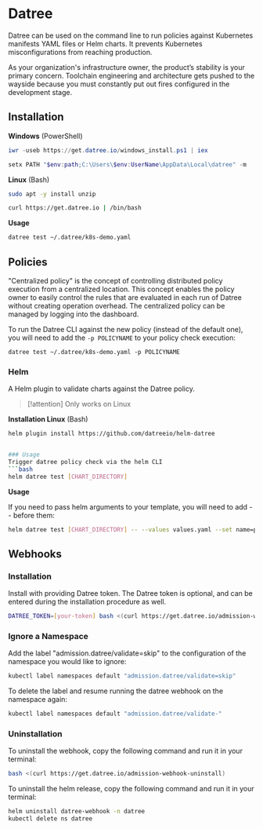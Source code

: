 # Datree
Datree can be used on the command line to run policies against Kubernetes manifests YAML files or Helm charts. It prevents Kubernetes misconfigurations from reaching production.

As your organization's infrastructure owner, the product’s stability is your primary concern. Toolchain engineering and architecture gets pushed to the wayside because you must constantly put out fires configured in the development stage.

## Installation

**Windows** (PowerShell)
```powershell
iwr -useb https://get.datree.io/windows_install.ps1 | iex

setx PATH "$env:path;C:\Users\$env:UserName\AppData\Local\datree" -m
```

**Linux** (Bash)
```bash
sudo apt -y install unzip

curl https://get.datree.io | /bin/bash
```

**Usage**
```bash
datree test ~/.datree/k8s-demo.yaml
```

## Policies
"Centralized policy" is the concept of controlling distributed policy execution from a centralized location. This concept enables the policy owner to easily control the rules that are evaluated in each run of Datree without creating operation overhead. The centralized policy can be managed by logging into the dashboard.

To run the Datree CLI against the new policy (instead of the default one), you will need to add the `-p POLICYNAME` to your policy check execution:

```
datree test ~/.datree/k8s-demo.yaml -p POLICYNAME
```


### Helm
A Helm plugin to validate charts against the Datree policy.
> [!attention]
> Only works on Linux


**Installation Linux** (Bash)
```bash
helm plugin install https://github.com/datreeio/helm-datree


### Usage
Trigger datree policy check via the helm CLI
```bash
helm datree test [CHART_DIRECTORY]
```


**Usage**

If you need to pass helm arguments to your template, you will need to add -- before them:

```bash
helm datree test [CHART_DIRECTORY] -- --values values.yaml --set name=prod
```

## Webhooks

### Installation

Install with providing Datree token. The Datree token is optional, and can be entered during the installation procedure as well.

```bash
DATREE_TOKEN=[your-token] bash <(curl https://get.datree.io/admission-webhook)
```

### Ignore a Namespace

Add the label "admission.datree/validate=skip" to the configuration of the namespace you would like to ignore:

```bash
kubectl label namespaces default "admission.datree/validate=skip"
```

To delete the label and resume running the datree webhook on the namespace again:

```bash
kubectl label namespaces default "admission.datree/validate-"
```

### Uninstallation

To uninstall the webhook, copy the following command and run it in your terminal:

```bash
bash <(curl https://get.datree.io/admission-webhook-uninstall)
```

To uninstall the helm release, copy the following command and run it in your terminal:

```bash
helm uninstall datree-webhook -n datree
kubectl delete ns datree
```